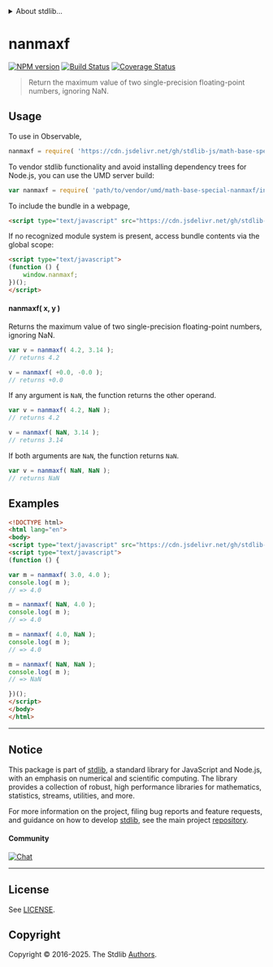 <!--

@license Apache-2.0

Copyright (c) 2024 The Stdlib Authors.

Licensed under the Apache License, Version 2.0 (the "License");
you may not use this file except in compliance with the License.
You may obtain a copy of the License at

   http://www.apache.org/licenses/LICENSE-2.0

Unless required by applicable law or agreed to in writing, software
distributed under the License is distributed on an "AS IS" BASIS,
WITHOUT WARRANTIES OR CONDITIONS OF ANY KIND, either express or implied.
See the License for the specific language governing permissions and
limitations under the License.

-->


<details>
  <summary>
    About stdlib...
  </summary>
  <p>We believe in a future in which the web is a preferred environment for numerical computation. To help realize this future, we've built stdlib. stdlib is a standard library, with an emphasis on numerical and scientific computation, written in JavaScript (and C) for execution in browsers and in Node.js.</p>
  <p>The library is fully decomposable, being architected in such a way that you can swap out and mix and match APIs and functionality to cater to your exact preferences and use cases.</p>
  <p>When you use stdlib, you can be absolutely certain that you are using the most thorough, rigorous, well-written, studied, documented, tested, measured, and high-quality code out there.</p>
  <p>To join us in bringing numerical computing to the web, get started by checking us out on <a href="https://github.com/stdlib-js/stdlib">GitHub</a>, and please consider <a href="https://opencollective.com/stdlib">financially supporting stdlib</a>. We greatly appreciate your continued support!</p>
</details>

# nanmaxf

[![NPM version][npm-image]][npm-url] [![Build Status][test-image]][test-url] [![Coverage Status][coverage-image]][coverage-url] <!-- [![dependencies][dependencies-image]][dependencies-url] -->

> Return the maximum value of two single-precision floating-point numbers, ignoring NaN.

<!-- Section to include introductory text. Make sure to keep an empty line after the intro `section` element and another before the `/section` close. -->

<section class="intro">

</section>

<!-- /.intro -->

<!-- Package usage documentation. -->



<section class="usage">

## Usage

To use in Observable,

```javascript
nanmaxf = require( 'https://cdn.jsdelivr.net/gh/stdlib-js/math-base-special-nanmaxf@umd/browser.js' )
```

To vendor stdlib functionality and avoid installing dependency trees for Node.js, you can use the UMD server build:

```javascript
var nanmaxf = require( 'path/to/vendor/umd/math-base-special-nanmaxf/index.js' )
```

To include the bundle in a webpage,

```html
<script type="text/javascript" src="https://cdn.jsdelivr.net/gh/stdlib-js/math-base-special-nanmaxf@umd/browser.js"></script>
```

If no recognized module system is present, access bundle contents via the global scope:

```html
<script type="text/javascript">
(function () {
    window.nanmaxf;
})();
</script>
```

#### nanmaxf( x, y )

Returns the maximum value of two single-precision floating-point numbers, ignoring NaN.

```javascript
var v = nanmaxf( 4.2, 3.14 );
// returns 4.2

v = nanmaxf( +0.0, -0.0 );
// returns +0.0
```

If any argument is `NaN`, the function returns the other operand.

```javascript
var v = nanmaxf( 4.2, NaN );
// returns 4.2

v = nanmaxf( NaN, 3.14 );
// returns 3.14
```

If both arguments are `NaN`, the function returns `NaN`.

```javascript
var v = nanmaxf( NaN, NaN );
// returns NaN
```

</section>

<!-- /.usage -->

<!-- Package usage notes. Make sure to keep an empty line after the `section` element and another before the `/section` close. -->

<section class="notes">

</section>

<!-- /.notes -->

<!-- Package usage examples. -->

<section class="examples">

## Examples

<!-- eslint no-undef: "error" -->

```html
<!DOCTYPE html>
<html lang="en">
<body>
<script type="text/javascript" src="https://cdn.jsdelivr.net/gh/stdlib-js/math-base-special-nanmaxf@umd/browser.js"></script>
<script type="text/javascript">
(function () {

var m = nanmaxf( 3.0, 4.0 );
console.log( m );
// => 4.0

m = nanmaxf( NaN, 4.0 );
console.log( m );
// => 4.0

m = nanmaxf( 4.0, NaN );
console.log( m );
// => 4.0

m = nanmaxf( NaN, NaN );
console.log( m );
// => NaN

})();
</script>
</body>
</html>
```

</section>

<!-- /.examples -->

<!-- C interface documentation. -->



<!-- Section for related `stdlib` packages. Do not manually edit this section, as it is automatically populated. -->

<section class="related">

</section>

<!-- /.related -->

<!-- Section for all links. Make sure to keep an empty line after the `section` element and another before the `/section` close. -->


<section class="main-repo" >

* * *

## Notice

This package is part of [stdlib][stdlib], a standard library for JavaScript and Node.js, with an emphasis on numerical and scientific computing. The library provides a collection of robust, high performance libraries for mathematics, statistics, streams, utilities, and more.

For more information on the project, filing bug reports and feature requests, and guidance on how to develop [stdlib][stdlib], see the main project [repository][stdlib].

#### Community

[![Chat][chat-image]][chat-url]

---

## License

See [LICENSE][stdlib-license].


## Copyright

Copyright &copy; 2016-2025. The Stdlib [Authors][stdlib-authors].

</section>

<!-- /.stdlib -->

<!-- Section for all links. Make sure to keep an empty line after the `section` element and another before the `/section` close. -->

<section class="links">

[npm-image]: http://img.shields.io/npm/v/@stdlib/math-base-special-nanmaxf.svg
[npm-url]: https://npmjs.org/package/@stdlib/math-base-special-nanmaxf

[test-image]: https://github.com/stdlib-js/math-base-special-nanmaxf/actions/workflows/test.yml/badge.svg?branch=main
[test-url]: https://github.com/stdlib-js/math-base-special-nanmaxf/actions/workflows/test.yml?query=branch:main

[coverage-image]: https://img.shields.io/codecov/c/github/stdlib-js/math-base-special-nanmaxf/main.svg
[coverage-url]: https://codecov.io/github/stdlib-js/math-base-special-nanmaxf?branch=main

<!--

[dependencies-image]: https://img.shields.io/david/stdlib-js/math-base-special-nanmaxf.svg
[dependencies-url]: https://david-dm.org/stdlib-js/math-base-special-nanmaxf/main

-->

[chat-image]: https://img.shields.io/gitter/room/stdlib-js/stdlib.svg
[chat-url]: https://app.gitter.im/#/room/#stdlib-js_stdlib:gitter.im

[stdlib]: https://github.com/stdlib-js/stdlib

[stdlib-authors]: https://github.com/stdlib-js/stdlib/graphs/contributors

[umd]: https://github.com/umdjs/umd
[es-module]: https://developer.mozilla.org/en-US/docs/Web/JavaScript/Guide/Modules

[deno-url]: https://github.com/stdlib-js/math-base-special-nanmaxf/tree/deno
[deno-readme]: https://github.com/stdlib-js/math-base-special-nanmaxf/blob/deno/README.md
[umd-url]: https://github.com/stdlib-js/math-base-special-nanmaxf/tree/umd
[umd-readme]: https://github.com/stdlib-js/math-base-special-nanmaxf/blob/umd/README.md
[esm-url]: https://github.com/stdlib-js/math-base-special-nanmaxf/tree/esm
[esm-readme]: https://github.com/stdlib-js/math-base-special-nanmaxf/blob/esm/README.md
[branches-url]: https://github.com/stdlib-js/math-base-special-nanmaxf/blob/main/branches.md

[stdlib-license]: https://raw.githubusercontent.com/stdlib-js/math-base-special-nanmaxf/main/LICENSE

<!-- <related-links> -->

<!-- </related-links> -->

</section>

<!-- /.links -->
